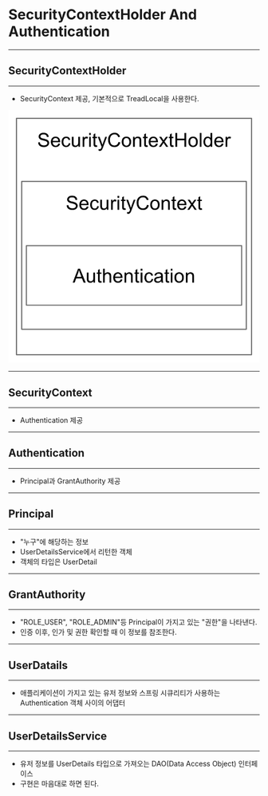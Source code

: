 # SecurityContextHolder And Authentication

* * *

## SecurityContextHolder
* * *
- SecurityContext 제공, 기본적으로 TreadLocal을 사용한다.

![img.png](../image/img.png)

* * *

## SecurityContext
* * *

- Authentication 제공
* * *

## Authentication
* * *

- Principal과 GrantAuthority 제공

* * * 
## Principal
* * *

- "누구"에 해당하는 정보
- UserDetailsService에서 리턴한 객체
- 객체의 타입은 UserDetail

* * *

## GrantAuthority

* * *

- "ROLE_USER", "ROLE_ADMIN"등 Principal이 가지고 있는 "권한"을 나타낸다.
- 인증 이후, 인가 및 권한 확인할 때 이 정보를 참조한다.

* * *
## UserDatails

* * *

- 애플리케이션이 가지고 있는 유저 정보와 스프링 시큐리티가 사용하는 
  Authentication 객체 사이의 어댑터
  
* * *

## UserDetailsService

* * *

- 유저 정보를 UserDetails 타입으로 가져오는 DAO(Data Access Object) 인터페이스
- 구현은 마음대로 하면 된다.


